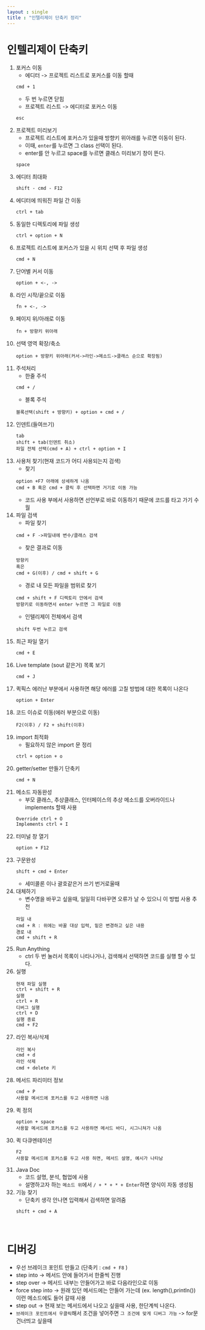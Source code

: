 ```yaml
---
layout : single
title : "인텔리제이 단축키 정리"
---
```


# 인텔리제이 단축키
1. 포커스 이동
    - 에디터 -> 프로젝트 리스트로 포커스를 이동 할때
    ```
    cmd + 1
    ```
    - 두 번 누르면 닫힘
    - 프로젝트 리스트 -> 에디터로 포커스 이동
    ```
    esc
    ```
2. 프로젝트 미리보기
    - 프로젝트 리스트에 포커스가 있을때 방향키 위아래를 누르면 이동이 된다.
    - 이때, `enter`를 누르면 그 class 선택이 된다.
    - enter를 안 누르고 space를 누르면 클래스 미리보기 창이 뜬다.
    ```
    space
    ```
3. 에디터 최대화
    ```
    shift - cmd - F12 
    ```
4. 에디터에 띄워진 파일 간 이동
    ```
    ctrl + tab 
    ```
5. 동일한 디렉토리에 파일 생성
    ```
    ctrl + option + N
    ```
6. 프로젝트 리스트에 포커스가 있을 시 위치 선택 후 파일 생성
    ```
    cmd + N
    ```
7. 단어별 커서 이동
    ```
    option + <-, ->
    ```
8. 라인 시작/끝으로 이동
    ```
    fn + <-, ->
    ```
9. 페이지 위/아래로 이동
    ```
    fn + 방향키 위아래
    ```
10. 선택 영역 확장/축소 
    ```
    option + 방향키 위아래(커서->라인->메소드->클래스 순으로 확장됨)
    ```
11. 주석처리
    - 한줄 주석
    ```
    cmd + /
    ```
    - 블록 주석 
    ```
    블록선택(shift + 방향키) + option + cmd + /
12. 인덴트(들여쓰기)
    ```
    tab
    shift + tab(인덴트 취소)
    파일 전체 선택(cmd + A) + ctrl + option + I 
13. 사용처 찾기(현재 코드가 어디 사용되는지 검색)
    - 찾기 
    ```
    option +F7 아래에 상세하게 나옴
    cmd + B 혹은 cmd + 클릭 후 선택하면 거기로 이동 가능
    ```
    - 코드 사용 부에서 사용하면 선언부로 바로 이동하기 때문에 코드를 타고 가기 수월
14. 파일 검색
    - 파일 찾기
    ```
    cmd + F ->파일내에 변수/클래스 검색
    ```
    - 찾은 결과로 이동
    ```
    방향키 
    혹은
    cmd + G(이후) / cmd + shift + G
    ```
    - 경로 내 모든 파일을 범위로 찾기
    ```
    cmd + shift + F 디렉토리 안에서 검색
    방향키로 이동하면서 enter 누르면 그 파일로 이동
    ```
    - 인텔리제이 전체에서 검색
    ```
    shift 두번 누르고 검색
    ```
15. 최근 파일 열기
    ```
    cmd + E
    ```
16. Live template (sout 같은거) 목록 보기
    ```
    cmd + J
    ```
17. 퀵픽스 에러난 부분에서 사용하면 해당 에러를 고칠 방법에 대한 목록이 나온다
    ```
    option + Enter
    ```
18. 코드 이슈로 이동(에러 부분으로 이동)
    ```
    F2(이후) / F2 + shift(이후)
    ```
19. import 최적화
    - 필요하지 않은 import 문 정리
    ```
    ctrl + option + o
    ```
20. getter/setter 만들기 단축키
    ```
    cmd + N
    ```
21. 메소드 자동완성
    - 부모 클래스, 추상클래스, 인터페이스의 추상 메소드를 오버라이드나 implements 할때 사용
    ```
    Override ctrl + O
    Implements ctrl + I
    ```
22. 터미널 창 열기
    ```
    option + F12
    ```
23. 구문완성
    ```
    shift + cmd + Enter
    ```
    - 세미콜론 이나 괄호같은거 쓰기 번거로울때
24. 대체하기 
    - 변수명을 바꾸고 싶을때, 일일히 다바꾸면 오류가 날 수 있으니 이 방법 사용 추천
    ```
    파일 내 
    cmd + R : 위에는 바꿀 대상 입력, 밑은 변경하고 싶은 내용
    경로 내
    cmd + shift + R
    ```
25. Run Anything
    - ctrl 두 번 눌러서 목록이 나타나거나, 검색해서 선택하면 코드를 실행 할 수 있다.
26. 실행
    ```
    현재 파일 실행
    ctrl + shift + R
    실행
    ctrl + R
    디버그 실행
    ctrl + D
    실행 종료
    cmd + F2
    ```
27. 라인 복사/삭제
    ```
    라인 복사
    cmd + d
    라인 삭제
    cmd + delete 키
    ```
28. 메서드 파리미터 정보
    ```
    cmd + P
    사용할 메서드에 포커스를 두고 사용하면 나옴
    ```
29. 퀵 정의
    ```
    option + space
    사용할 메서드에 포커스를 두고 사용하면 메서드 바디, 시그니쳐가 나옴
    ```
30. 퀵 다큐멘테이션
    ```
    F2
    사용할 메서드에 포커스를 두고 사용 하면, 메서드 설명, 예시가 나타남
    ```
31. Java Doc
    - 코드 설명, 분석, 협업에 사용
    - 설명하고자 하는 `메소드 위`에서 `/ + * + * + Enter`하면 양식이 자동 생성됨
32. 기능 찾기 
    - 단축키 생각 안나면 입력해서 검색하면 알려줌
    ```
    shift + cmd + A
    ```
    <br>
# 디버깅
- 우선 브레이크 포인트 만들고 (단축키 : `cmd + F8` )
- step into -> 메서드 안에 들어가서 한줄씩 진행
- step over -> 메서드 내부는 안들어가고 바로 다음라인으로 이동
- force step into -> 원래 있던 메서드에는 안들어 가는데 (ex. length(),println()) 이런 메소드에도 들어 갈때 사용
- step out -> 현재 보는 메서드에서 나오고 싶을때 사용, 한단계씩 나온다.
- `브레이크 포인트에서 우클릭`해서 조건을 넣어주면 `그 조건에 맞게 디버그 가능` -> for문 건너띄고 싶을때
